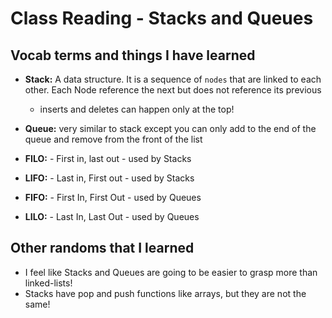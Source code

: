 # Class Reading - Stacks and Queues

## Vocab terms and things I have learned

- **Stack:** A data structure. It is a sequence of `nodes` that are linked to each other. Each Node reference the next but does not reference its previous
  - inserts and deletes can happen only at the top!

- **Queue:** very similar to stack except you can only add to the end of the queue and remove from the front of the list

- **FILO:** - First in, last out - used by Stacks
- **LIFO:** - Last in, First out - used by Stacks

- **FIFO:** - First In, First Out - used by Queues
- **LILO:** - Last In, Last Out - used by Queues

## Other randoms that I learned

- I feel like Stacks and Queues are going to be easier to grasp more than linked-lists!
- Stacks have pop and push functions like arrays, but they are not the same! 
